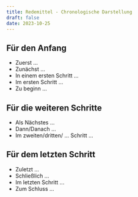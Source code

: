 ```yaml
---
title: Redemittel - Chronologische Darstellung
draft: false
date: 2023-10-25
---
```


## Für den Anfang
- Zuerst ...
- Zunächst ...
- In einem ersten Schritt ...
- Im ersten Schritt ...
- Zu beginn ...
## Für die weiteren Schritte 
- Als Nächstes ...
- Dann/Danach ...
- Im zweiten/dritten/ ... Schritt ...
## Für dem letzten Schritt
- Zuletzt ...
- Schließlich ...
- Im letzten Schritt ...
- Zum Schluss ...





